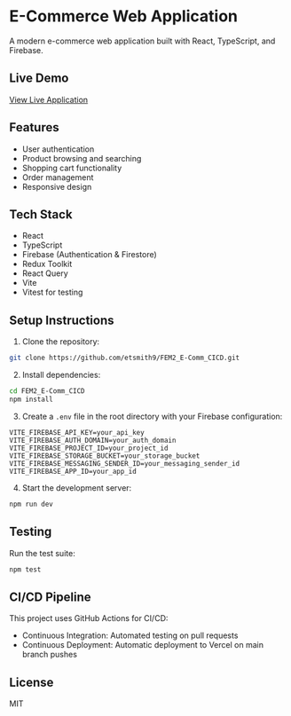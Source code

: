 # E-Commerce Web Application

A modern e-commerce web application built with React, TypeScript, and Firebase.

## Live Demo

[View Live Application](https://fem2-e-comm-cicd.vercel.app)

## Features

- User authentication
- Product browsing and searching
- Shopping cart functionality
- Order management
- Responsive design

## Tech Stack

- React
- TypeScript
- Firebase (Authentication & Firestore)
- Redux Toolkit
- React Query
- Vite
- Vitest for testing

## Setup Instructions

1. Clone the repository:
```bash
git clone https://github.com/etsmith9/FEM2_E-Comm_CICD.git
```

2. Install dependencies:
```bash
cd FEM2_E-Comm_CICD
npm install
```

3. Create a `.env` file in the root directory with your Firebase configuration:
```
VITE_FIREBASE_API_KEY=your_api_key
VITE_FIREBASE_AUTH_DOMAIN=your_auth_domain
VITE_FIREBASE_PROJECT_ID=your_project_id
VITE_FIREBASE_STORAGE_BUCKET=your_storage_bucket
VITE_FIREBASE_MESSAGING_SENDER_ID=your_messaging_sender_id
VITE_FIREBASE_APP_ID=your_app_id
```

4. Start the development server:
```bash
npm run dev
```

## Testing

Run the test suite:
```bash
npm test
```

## CI/CD Pipeline

This project uses GitHub Actions for CI/CD:
- Continuous Integration: Automated testing on pull requests
- Continuous Deployment: Automatic deployment to Vercel on main branch pushes

## License

MIT